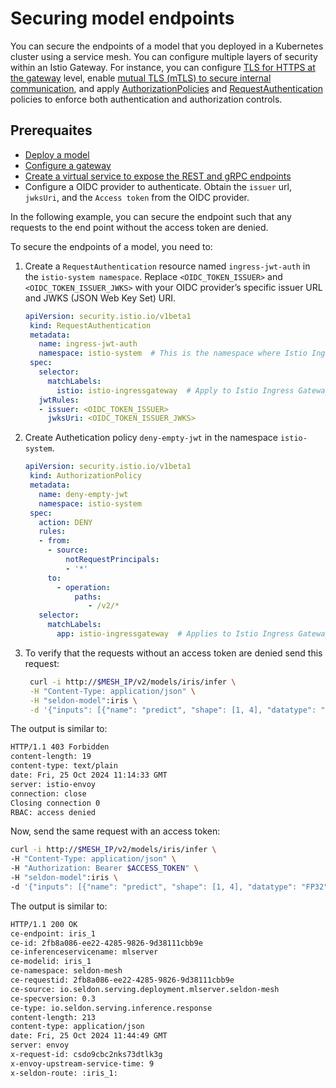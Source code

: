 # Securing model endpoints

You can secure the endpoints of a model that you deployed in a Kubernetes cluster using a service mesh. You can configure multiple layers of security within an Istio Gateway. For instance, you can configure [TLS for HTTPS at the gateway](https://istio.io/latest/docs/tasks/traffic-management/ingress/secure-ingress/#configure-a-tls-ingress-gateway-for-a-single-host) level, enable [mutual TLS (mTLS) to secure internal communication](https://istio.io/latest/docs/tasks/traffic-management/ingress/secure-ingress/#configure-a-mutual-tls-ingress-gateway), and apply [AuthorizationPolicies](https://istio.io/latest/docs/reference/config/security/authorization-policy/) and [RequestAuthentication](https://istio.io/latest/docs/reference/config/security/request_authentication/) policies to enforce both authentication and authorization controls.

## Prerequaites
* [Deploy a model](/kubernetes/service-meshes/istio.md)
* [Configure a gateway](/kubernetes/service-meshes/istio.md)
* [Create a virtual service to expose the REST and gRPC endpoints](/kubernetes/service-meshes/istio.md)
* Configure a OIDC provider to authenticate. Obtain the `issuer` url, `jwksUri`, and the `Access token` from the OIDC provider.

In the following example, you can secure the endpoint such that any requests to the end point without the access token are denied.

To secure the endpoints of a model, you need to:
1. Create a `RequestAuthentication` resource named `ingress-jwt-auth` in the `istio-system namespace`. Replace `<OIDC_TOKEN_ISSUER>` and `<OIDC_TOKEN_ISSUER_JWKS>` with your OIDC provider’s specific issuer URL and JWKS (JSON Web Key Set) URI.
   ```yaml
   apiVersion: security.istio.io/v1beta1
    kind: RequestAuthentication
    metadata:
      name: ingress-jwt-auth
      namespace: istio-system  # This is the namespace where Istio Ingress Gateway usually resides
    spec:
      selector:
        matchLabels:
          istio: istio-ingressgateway  # Apply to Istio Ingress Gateway pods
      jwtRules:
      - issuer: <OIDC_TOKEN_ISSUER>
        jwksUri: <OIDC_TOKEN_ISSUER_JWKS>
    ```    

2. Create Authetication policy `deny-empty-jwt` in the namespace `istio-system`.
   ```yaml
   apiVersion: security.istio.io/v1beta1
    kind: AuthorizationPolicy
    metadata:
      name: deny-empty-jwt
      namespace: istio-system
    spec:
      action: DENY
      rules:
      - from:
        - source:
            notRequestPrincipals:
            - '*'
        to:
          - operation:
              paths:
                 - /v2/*    
      selector:
        matchLabels:
          app: istio-ingressgateway  # Applies to Istio Ingress Gateway pods
    ``` 
3. To verify that the requests without an access token are denied send this request:
   ```bash
    curl -i http://$MESH_IP/v2/models/iris/infer \
    -H "Content-Type: application/json" \
    -H "seldon-model":iris \
    -d '{"inputs": [{"name": "predict", "shape": [1, 4], "datatype": "FP32", "data": [[1, 2, 3, 4]]}]}'
    ``` 
  The output is similar to:
  ```bash
  HTTP/1.1 403 Forbidden
  content-length: 19
  content-type: text/plain  
  date: Fri, 25 Oct 2024 11:14:33 GMT
  server: istio-envoy
  connection: close
  Closing connection 0
  RBAC: access denied
  ```
  Now, send the same request with an access token:
  ```bash
  curl -i http://$MESH_IP/v2/models/iris/infer \
  -H "Content-Type: application/json" \
  -H "Authorization: Bearer $ACCESS_TOKEN" \
  -H "seldon-model":iris \
  -d '{"inputs": [{"name": "predict", "shape": [1, 4], "datatype": "FP32", "data": [[1, 2, 3, 4]]}]}'
  ```
  The output is similar to:
  ```bash
  HTTP/1.1 200 OK
  ce-endpoint: iris_1
  ce-id: 2fb8a086-ee22-4285-9826-9d38111cbb9e
  ce-inferenceservicename: mlserver
  ce-modelid: iris_1
  ce-namespace: seldon-mesh
  ce-requestid: 2fb8a086-ee22-4285-9826-9d38111cbb9e
  ce-source: io.seldon.serving.deployment.mlserver.seldon-mesh
  ce-specversion: 0.3
  ce-type: io.seldon.serving.inference.response
  content-length: 213
  content-type: application/json
  date: Fri, 25 Oct 2024 11:44:49 GMT
  server: envoy
  x-request-id: csdo9cbc2nks73dtlk3g
  x-envoy-upstream-service-time: 9
  x-seldon-route: :iris_1:
  ```

